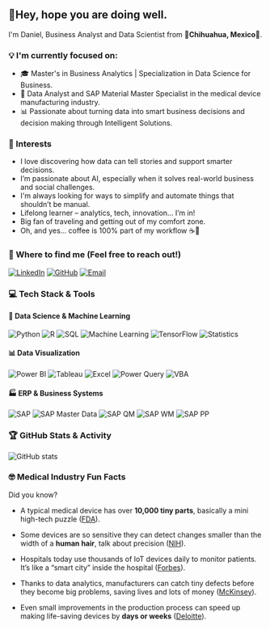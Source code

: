 ## 👋Hey, hope you are doing well.
I'm Daniel, Business Analyst and Data Scientist from 🥑**Chihuahua, Mexico**🌮.
### 💡 I'm currently focused on:
- 🎓 Master's in Business Analytics | Specialization in Data Science for Business.  
- 🏥 Data Analyst and SAP Material Master Specialist in the medical device manufacturing industry.  
- 📊 Passionate about turning data into smart business decisions and decision making through Intelligent Solutions.  

### 🌱 Interests

- I love discovering how data can tell stories and support smarter decisions.
- I’m passionate about AI, especially when it solves real-world business and social challenges.
- I'm always looking for ways to simplify and automate things that shouldn’t be manual.
- Lifelong learner – analytics, tech, innovation... I’m in!
- Big fan of traveling and getting out of my comfort zone.
- Oh, and yes... coffee is 100% part of my workflow ☕🙂

### 🔗 Where to find me (Feel free to reach out!)
[![LinkedIn](https://img.shields.io/badge/-LinkedIn-blue?style=for-the-badge&logo=linkedin&logoColor=white)](https://linkedin.com/in/dancom)
[![GitHub](https://img.shields.io/badge/GitHub-181717?style=for-the-badge&logo=github&logoColor=white)](https://github.com/dancmz)
[![Email](https://img.shields.io/badge/-Email-D14836?style=for-the-badge&logo=gmail&logoColor=white)](mailto:daniel.contreras@datasyg.com)


### 💻 Tech Stack & Tools

#### 🧠 Data Science & Machine Learning
![Python](https://img.shields.io/badge/Python-3776AB?style=for-the-badge&logo=python&logoColor=white)
![R](https://img.shields.io/badge/R-276DC3?style=for-the-badge&logo=r&logoColor=white)
![SQL](https://img.shields.io/badge/SQL-336791?style=for-the-badge&logo=mysql&logoColor=white)
![Machine Learning](https://img.shields.io/badge/Machine%20Learning-FF6F00?style=for-the-badge&logo=tensorflow&logoColor=white)
![TensorFlow](https://img.shields.io/badge/TensorFlow-FF6F00?style=for-the-badge&logo=tensorflow&logoColor=white)
![Statistics](https://img.shields.io/badge/Statistics-005C9C?style=for-the-badge)

#### 📊 Data Visualization
![Power BI](https://img.shields.io/badge/Power%20BI-F2C811?style=for-the-badge&logo=powerbi&logoColor=black)
![Tableau](https://img.shields.io/badge/Tableau-E97627?style=for-the-badge&logo=tableau&logoColor=white)
![Excel](https://img.shields.io/badge/Excel-217346?style=for-the-badge&logo=microsoft-excel&logoColor=white)
![Power Query](https://img.shields.io/badge/Power%20Query-742774?style=for-the-badge&logo=microsoft-powerbi&logoColor=white)
![VBA](https://img.shields.io/badge/VBA-8676A0?style=for-the-badge&logo=microsoft&logoColor=white)

#### 🏭 ERP & Business Systems
![SAP](https://img.shields.io/badge/SAP-0FAAFF?style=for-the-badge&logo=sap&logoColor=white)
![SAP Master Data](https://img.shields.io/badge/SAP%20Master%20Data-0FAAFF?style=for-the-badge&logo=sap&logoColor=white)
![SAP QM](https://img.shields.io/badge/SAP%20QM-0FAAFF?style=for-the-badge&logo=sap&logoColor=white)
![SAP WM](https://img.shields.io/badge/SAP%20WM-0FAAFF?style=for-the-badge&logo=sap&logoColor=white)
![SAP PP](https://img.shields.io/badge/SAP%20PP%20(Production%20Planning)-0FAAFF?style=for-the-badge&logo=sap&logoColor=white)

### 🏆 GitHub Stats & Activity

![GitHub stats](https://github-readme-stats.vercel.app/api?username=dancmz&show_icons=true&theme=radical)

### 🤓 Medical Industry Fun Facts

Did you know?

- A typical medical device has over **10,000 tiny parts**, basically a mini high-tech puzzle ([FDA](https://www.fda.gov/medical-devices)).

- Some devices are so sensitive they can detect changes smaller than the width of a **human hair**, talk about precision ([NIH](https://www.nih.gov/news-events/nih-research-matters)).

- Hospitals today use thousands of IoT devices daily to monitor patients. It’s like a “smart city” inside the hospital ([Forbes](https://www.forbes.com/sites/forbestechcouncil/2021/07/22/how-iot-is-transforming-health-care/?sh=4a19c7db5b2f)).

- Thanks to data analytics, manufacturers can catch tiny defects before they become big problems, saving lives and lots of money ([McKinsey](https://www.mckinsey.com/industries/healthcare-systems-and-services/our-insights/the-case-for-digital-transformation-in-health-care)).

- Even small improvements in the production process can speed up making life-saving devices by **days or weeks** ([Deloitte](https://www2.deloitte.com/us/en/pages/life-sciences-and-health-care/articles/digital-transformation-medical-device-industry.html)).
<!--
**dancmz/dancmz** is a ✨ _special_ ✨ repository because its `README.md` (this file) appears on your GitHub profile.

Here are some ideas to get you started:

- 🔭 I’m currently working on ...
- 🌱 I’m currently learning ...
- 👯 I’m looking to collaborate on ...
- 🤔 I’m looking for help with ...
- 💬 Ask me about ...
- 📫 How to reach me: ...
- 😄 Pronouns: ...
- ⚡ Fun fact: ...
-->
